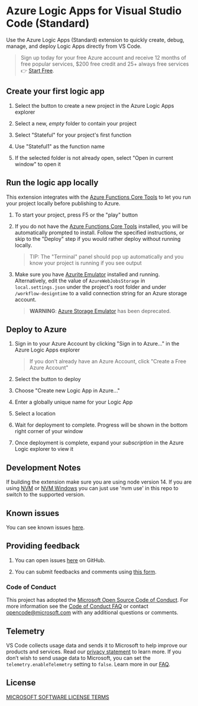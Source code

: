 # Azure Logic Apps for Visual Studio Code (Standard)

Use the Azure Logic Apps (Standard) extension to quickly create, debug, manage, and deploy Logic Apps directly from VS Code.

> Sign up today for your free Azure account and receive 12 months of free popular services, $200 free credit and 25+ always free services 👉 [Start Free](https://azure.microsoft.com/free/open-source).

## Create your first logic app

1. Select the button to create a new project in the Azure Logic Apps explorer

2. Select a new, _empty_ folder to contain your project

3. Select "Stateful" for your project's first function

4. Use "Stateful1" as the function name

5. If the selected folder is not already open, select "Open in current window" to open it

## Run the logic app locally

This extension integrates with the [Azure Functions Core Tools](https://docs.microsoft.com/azure/azure-functions/functions-run-local) to let you run your project locally before publishing to Azure.

1. To start your project, press F5 or the "play" button

2. If you do not have the [Azure Functions Core Tools](https://github.com/Azure/azure-functions-core-tools/releases/tag/4.0.4915) installed, you will be automatically prompted to install. Follow the specified instructions, or skip to the "Deploy" step if you would rather deploy without running locally.

   > TIP: The "Terminal" panel should pop up automatically and you know your project is running if you see output

3. Make sure you have [Azurite Emulator](https://learn.microsoft.com/en-us/azure/storage/common/storage-use-azurite?tabs=visual-studio-code) installed and running. Alternatively, edit the value of `AzureWebJobsStorage` in `local.settings.json` under the project's root folder and under `/workflow-designtime` to a valid connection string for an Azure storage account.
   > **WARNING**: [Azure Storage Emulator](https://docs.microsoft.com/azure/storage/common/storage-use-emulator) has been deprecated.

## Deploy to Azure

1. Sign in to your Azure Account by clicking "Sign in to Azure..." in the Azure Logic Apps explorer

   > If you don't already have an Azure Account, click "Create a Free Azure Account"

2. Select the button to deploy

3. Choose "Create new Logic App in Azure..."

4. Enter a globally unique name for your Logic App

5. Select a location

6. Wait for deployment to complete. Progress will be shown in the bottom right corner of your window

7. Once deployment is complete, expand your _subscription_ in the Azure Logic explorer to view it

## Development Notes

If building the extension make sure you are using node version 14. If you are using [NVM](https://github.com/nvm-sh/nvm) or [NVM Windows](https://github.com/coreybutler/nvm-windows) you can just use 'nvm use' in this repo to switch to the supported version.

## Known issues

You can see known issues [here](https://github.com/Azure/logicapps/blob/master/articles/logic-apps-public-preview-known-issues.md).

## Providing feedback

1. You can open issues [here](https://github.com/Azure/logicapps/issues) on GitHub.

2. You can submit feedbacks and comments using [this form](https://aka.ms/lafeedback).

### Code of Conduct

This project has adopted the [Microsoft Open Source Code of Conduct](https://opensource.microsoft.com/codeofconduct/). For more information see the [Code of Conduct FAQ](https://opensource.microsoft.com/codeofconduct/faq/) or contact [opencode@microsoft.com](mailto:opencode@microsoft.com) with any additional questions or comments.

## Telemetry

VS Code collects usage data and sends it to Microsoft to help improve our products and services. Read our [privacy statement](https://go.microsoft.com/fwlink/?LinkID=528096&clcid=0x409) to learn more. If you don’t wish to send usage data to Microsoft, you can set the `telemetry.enableTelemetry` setting to `false`. Learn more in our [FAQ](https://code.visualstudio.com/docs/supporting/faq#_how-to-disable-telemetry-reporting).

## License

[MICROSOFT SOFTWARE LICENSE TERMS](https://raw.githubusercontent.com/Azure/logicapps/master/preview/LICENSE)
